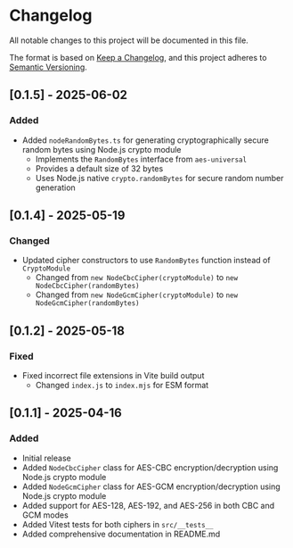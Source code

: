 # Changelog

All notable changes to this project will be documented in this file.

The format is based on [Keep a Changelog](https://keepachangelog.com/en/1.0.0/),
and this project adheres to [Semantic Versioning](https://semver.org/spec/v2.0.0.html).

## [0.1.5] - 2025-06-02

### Added

- Added `nodeRandomBytes.ts` for generating cryptographically secure random bytes using Node.js crypto module
  - Implements the `RandomBytes` interface from `aes-universal`
  - Provides a default size of 32 bytes
  - Uses Node.js native `crypto.randomBytes` for secure random number generation

## [0.1.4] - 2025-05-19

### Changed

- Updated cipher constructors to use `RandomBytes` function instead of `CryptoModule`
  - Changed from `new NodeCbcCipher(cryptoModule)` to `new NodeCbcCipher(randomBytes)`
  - Changed from `new NodeGcmCipher(cryptoModule)` to `new NodeGcmCipher(randomBytes)`

## [0.1.2] - 2025-05-18

### Fixed

- Fixed incorrect file extensions in Vite build output
  - Changed `index.js` to `index.mjs` for ESM format

## [0.1.1] - 2025-04-16

### Added

- Initial release
- Added `NodeCbcCipher` class for AES-CBC encryption/decryption using Node.js crypto module
- Added `NodeGcmCipher` class for AES-GCM encryption/decryption using Node.js crypto module
- Added support for AES-128, AES-192, and AES-256 in both CBC and GCM modes
- Added Vitest tests for both ciphers in `src/__tests__`
- Added comprehensive documentation in README.md
